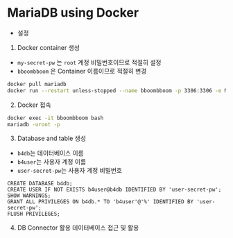 # MariaDB using Docker

- 설정

1. Docker container 생성

  - `my-secret-pw` 는 `root` 계정 비밀번호이므로 적절히 설정
  - `bboombboom` 은 Container 이름이므로 적절히 변경

```bash
docker pull mariadb
docker run --restart unless-stopped --name bboombboom -p 3306:3306 -e MARIADB_ROOT_PASSWORD=my-secret-pw -d mariadb:latest mariadb
```
2. Docker 접속

```bash
docker exec -it bboombboom bash
mariadb -uroot -p
```

3. Database and table 생성

  - `b4db`는 데이터베이스 이름
  - `b4user`는 사용자 계정 이름
  - `user-secret-pw`는 사용자 계정 비밀번호

```
CREATE DATABASE b4db;
CREATE USER IF NOT EXISTS b4user@b4db IDENTIFIED BY 'user-secret-pw';
SHOW WARNINGS;
GRANT ALL PRIVILEGES ON b4db.* TO 'b4user'@'%' IDENTIFIED BY 'user-secret-pw';
FLUSH PRIVILEGES;
```

4. DB Connector 활용 데이터베이스 접근 및 활용

